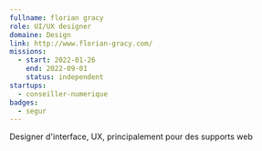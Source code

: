 ```yaml
---
fullname: florian gracy
role: UI/UX designer
domaine: Design
link: http://www.florian-gracy.com/
missions:
  - start: 2022-01-26
    end: 2022-09-01
    status: independent
startups:
  - conseiller-numerique
badges:
  - segur
---
```


Designer d'interface, UX, principalement pour des supports web
